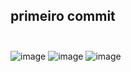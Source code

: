 ## primeiro commit <br> <br>
![image](https://github.com/user-attachments/assets/5c18186c-66ba-4d8a-a31d-f0d08fba4b60)
![image](https://github.com/user-attachments/assets/057c4210-913b-489d-977a-491f3c880338)
![image](https://github.com/user-attachments/assets/c7cbea91-fa39-4f35-b0b2-86227170efd6)


